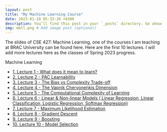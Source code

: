 ```yaml
---
layout: post
title: "My Machine Learning Course"
date: 2023-01-10 05:32:20 +0300
description: You’ll find this post in your `_posts` directory. Go ahead and edit it and re-build the site to see your changes. # Add post description (optional)
img: mmll.png # Add image post (optional)
---
```

The slides of CSE 427: Machine Learning, one of the courses I am teaching at BRAC University can be found here. Here are the first 10 lectures. I will add more lectures here as the classes of Spring 2023 progress.

<div id="toc_container">
<p class="toc_title">Machine Learning</p>
<ul class="toc_list">
  <li><a href="https://zahidul-hasan.github.io/ml-one/">1. Lecture 1 - What does it mean to learn?</a></li>
  <li><a href="https://zahidul-hasan.github.io/ml-two/">2. Lecture 2 - PAC Learnability</a></li>
  <li><a href="https://zahidul-hasan.github.io/ml-three/">3. Lecture 3 - The Bias vs Complexity Trade-off</a></li>
  <li><a href="https://zahidul-hasan.github.io/ml-four/">4. Lecture 4 - The Vapnik Chervonenkis Dimension</a></li>
  <li><a href="https://zahidul-hasan.github.io/ml-five/">5. Lecture 5 - The Computational Complexity of Learning</a></li>
  <li><a href="https://zahidul-hasan.github.io/ml-six/">6. Lecture 6 - Linear & Non-linear Models ( Linear Regression, Linear Classification, Logistic Regression, Softmax Regression)</a></li>
  <li><a href="https://zahidul-hasan.github.io/ml-seven/">7. Lecture 7 - Maximum Likelihood Estimation</a></li>
  <li><a href="https://zahidul-hasan.github.io/ml-eight/">8. Lecture 8 - Gradient Descent</a></li>
  <li><a href="https://zahidul-hasan.github.io/ml-nine/">9. Lecture 9 - Boosting</a></li>
  <li><a href="https://zahidul-hasan.github.io/ml-ten/">10. Lecture 10 - Model Selection</a></li>
</ul>
</div>
